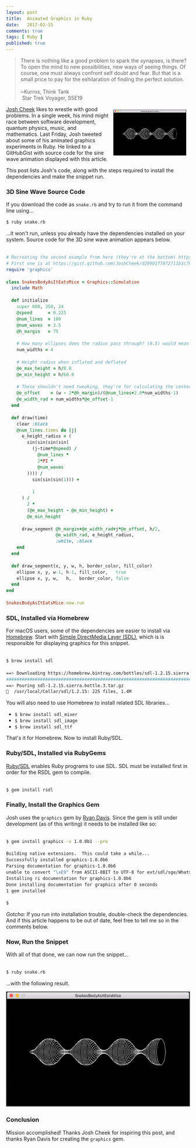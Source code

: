 ```yaml
---
layout: post
title:  Animated Graphics in Ruby
date:   2017-02-15
comments: true
tags: [ Ruby ]
published: true
---
```


>There is nothing like a good problem to spark the synapses, is there? To open the mind to new possibilities, new ways of seeing things. Of course, one must always confront self doubt and fear. But that is a small price to pay for the exhilaration of finding the perfect solution.<br/><br/>~Kurros, Think Tank<br/>&nbsp;Star Trek Voyager, S5E19

<a href="/images/snake_ruby_loop.gif"><img style="padding:10px" src="/images/snake_ruby_loop.gif" width="200" align="right"></a>
[Josh Cheek](http://twitter.com/josh_cheek) likes to wrestle with good problems. In a single week, his mind might race between software development, quantum physics, music, and mathematics. Last Friday, Josh tweeted about some of his animated graphics experiments in Ruby. He linked to a GitHubGist with source code for the sine wave animation displayed with this article.

This post lists Josh's code, along with the steps required to install the dependencies and make the snippet run.

<!--more-->

### 3D Sine Wave Source Code

If you download the code as `snake.rb` and try to run it from the command line using...

~~~ bash
$ ruby snake.rb
~~~

...it won't run, unless you already have the dependencies installed on your system. Source code for the 3D sine wave animation appears below.

~~~ ruby

# Recreating the second example from here (they're at the bottom) https://learningd3.com/blog/generative-art/
# First one is at https://gist.github.com/JoshCheek/d29901f7872711b1c70faafbc334e336
require 'graphics'

class SnakesBodyAsItEatsMice < Graphics::Simulation
  include Math

  def initialize
    super 600, 350, 24
    @speed      = 0.225
    @num_lines  = 100
    @num_waves  = 3.5
    @h_margin   = 75

    # How many ellipses does the radius pass through? (0.5) would mean their edges touch instead of overlapping
    num_widths = 4

    # Height radius when inflated and deflated
    @e_max_height = h/8.0
    @e_min_height = h/60.0

    # These shouldn't need tweaking, they're for calculating the center and width of the ellipses
    @e_offset    = (w - 2*@h_margin)/(@num_lines+2.0*num_widths-1)
    @e_width_rad = num_widths*@e_offset-1
  end

  def draw(time)
    clear :black
    @num_lines.times do |j|
      e_height_radius = (
        sin(sin(sin(sin(                   
          (j-time*@speed) /                
            @num_lines *                   
            2*PI *                         
            @num_waves                     
        )))) /
          sin(sin(sin(1))) +               
                                           
          1                                
      ) /
        2 *                                
        (@e_max_height - @e_min_height) +  
        @e_min_height                      

      draw_segment @h_margin+@e_width_rad+j*@e_offset, h/2,
                   @e_width_rad, e_height_radius,
                   :white, :black
    end
  end

  def draw_segment(x, y, w, h, border_color, fill_color)
    ellipse x, y, w-1, h-1, fill_color,   true
    ellipse x, y, w,   h,   border_color, false
  end
end

SnakesBodyAsItEatsMice.new.run

~~~

### SDL, Installed via Homebrew

For macOS users, some of the dependencies are easier to install via [Homebrew](/blog/2014/02/12/homebrew-fundamentals/). Start with [Simple DirectMedia Layer (SDL)](https://www.libsdl.org/), which is is responsible for displaying graphics for this snippet. 

~~~ bash

$ brew install sdl

==> Downloading https://homebrew.bintray.com/bottles/sdl-1.2.15.sierra.bottle.3.tar.gz
######################################################################## 100.0%
==> Pouring sdl-1.2.15.sierra.bottle.3.tar.gz
🍺  /usr/local/Cellar/sdl/1.2.15: 225 files, 1.4M

~~~

You will also need to use Homebrew to install related SDL libraries...

* `$ brew install sdl_mixer`
* `$ brew install sdl_image`
* `$ brew install sdl_ttf`

That's it for Homebrew. Now to install Ruby/SDL.

### Ruby/SDL, Installed via RubyGems

[Ruby/SDL](https://rubygems.org/gems/rsdl) enables Ruby programs to use SDL. SDL must be installed first in order for the RSDL gem to compile.

~~~ bash

$ gem install rsdl

~~~

### Finally, Install the Graphics Gem

Josh uses the `graphics` gem by [Ryan Davis](https://twitter.com/the_zenspider). Since the gem is still under development (as of this writing) it needs to be installed like so:

~~~ bash

$ gem install graphics -v 1.0.0b1 --pre

Building native extensions.  This could take a while...
Successfully installed graphics-1.0.0b6
Parsing documentation for graphics-1.0.0b6
unable to convert "\xE9" from ASCII-8BIT to UTF-8 for ext/sdl/sge/WhatsNew, skipping
Installing ri documentation for graphics-1.0.0b6
Done installing documentation for graphics after 0 seconds
1 gem installed

$ 

~~~

_Gotcha:_ If you run into installation trouble, double-check the dependencies. And if this article happens to be out of date, feel free to tell me so in the comments below.

### Now, Run the Snippet

With all of that done, we can now run the snippet...

~~~ bash

$ ruby snake.rb

~~~

...with the following result.

<p>
<img src="/images/snake_ruby_loop.gif">
</p>

### Conclusion

Mission accomplished! Thanks Josh Cheek for inspiring this post, and thanks Ryan Davis for creating the `graphics` gem.
